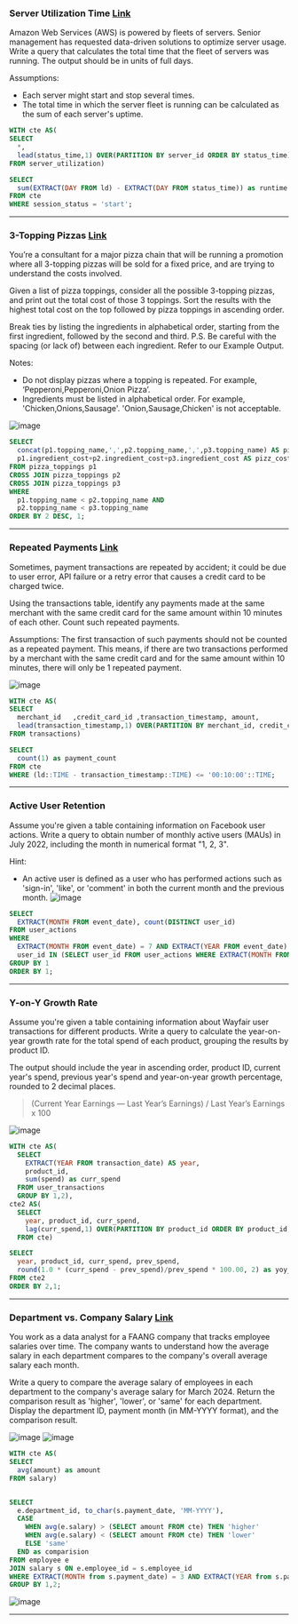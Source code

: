 ### Server Utilization Time [Link](https://datalemur.com/questions/total-utilization-time)

Amazon Web Services (AWS) is powered by fleets of servers. Senior management has requested data-driven solutions to optimize server usage. Write a query that calculates the total time that the fleet of servers was running. The output should be in units of full days.

Assumptions:
* Each server might start and stop several times.
* The total time in which the server fleet is running can be calculated as the sum of each server's uptime.

```sql
WITH cte AS(
SELECT 
  *,
  lead(status_time,1) OVER(PARTITION BY server_id ORDER BY status_time) as ld
FROM server_utilization)

SELECT
  sum(EXTRACT(DAY FROM ld) - EXTRACT(DAY FROM status_time)) as runtime
FROM cte 
WHERE session_status = 'start';
```

---

### 3-Topping Pizzas [Link](https://datalemur.com/questions/pizzas-topping-cost)
You’re a consultant for a major pizza chain that will be running a promotion where all 3-topping pizzas will be sold for a fixed price, and are trying to understand the costs involved.

Given a list of pizza toppings, consider all the possible 3-topping pizzas, and print out the total cost of those 3 toppings. Sort the results with the highest total cost on the top followed by pizza toppings in ascending order.

Break ties by listing the ingredients in alphabetical order, starting from the first ingredient, followed by the second and third. P.S. Be careful with the spacing (or lack of) between each ingredient. Refer to our Example Output.

Notes:
* Do not display pizzas where a topping is repeated. For example, ‘Pepperoni,Pepperoni,Onion Pizza’.
* Ingredients must be listed in alphabetical order. For example, 'Chicken,Onions,Sausage'. 'Onion,Sausage,Chicken' is not acceptable.

![image](https://github.com/user-attachments/assets/d8457f74-34a5-4cd0-a4a0-586f2247965a)

```sql
SELECT 
  concat(p1.topping_name,',',p2.topping_name,',',p3.topping_name) AS pizz_name,
  p1.ingredient_cost+p2.ingredient_cost+p3.ingredient_cost AS pizz_cost
FROM pizza_toppings p1
CROSS JOIN pizza_toppings p2
CROSS JOIN pizza_toppings p3
WHERE 
  p1.topping_name < p2.topping_name AND 
  p2.topping_name < p3.topping_name
ORDER BY 2 DESC, 1;
```

---

### Repeated Payments [Link](https://datalemur.com/questions/repeated-payments)
Sometimes, payment transactions are repeated by accident; it could be due to user error, API failure or a retry error that causes a credit card to be charged twice.

Using the transactions table, identify any payments made at the same merchant with the same credit card for the same amount within 10 minutes of each other. Count such repeated payments.

Assumptions:
The first transaction of such payments should not be counted as a repeated payment. This means, if there are two transactions performed by a merchant with the same credit card and for the same amount within 10 minutes, there will only be 1 repeated payment.

![image](https://github.com/user-attachments/assets/55cc58fc-0899-424c-81a9-c956cb3bf805)
```sql
WITH cte AS(
SELECT 
  merchant_id	,credit_card_id	,transaction_timestamp,	amount,
  lead(transaction_timestamp,1) OVER(PARTITION BY merchant_id, credit_card_id, amount ORDER BY transaction_timestamp) as ld 
FROM transactions)

SELECT 
  count(1) as payment_count 
FROM cte
WHERE (ld::TIME - transaction_timestamp::TIME) <= '00:10:00'::TIME;
```

---

### Active User Retention
Assume you're given a table containing information on Facebook user actions. Write a query to obtain number of monthly active users (MAUs) in July 2022, including the month in numerical format "1, 2, 3".

Hint:
* An active user is defined as a user who has performed actions such as 'sign-in', 'like', or 'comment' in both the current month and the previous month.
![image](https://github.com/user-attachments/assets/bf49c1ee-d7da-4e34-b748-c126423a0963)
```sql
SELECT
  EXTRACT(MONTH FROM event_date), count(DISTINCT user_id)
FROM user_actions 
WHERE 
  EXTRACT(MONTH FROM event_date) = 7 AND EXTRACT(YEAR FROM event_date) = 2022 AND
  user_id IN (SELECT user_id FROM user_actions WHERE EXTRACT(MONTH FROM event_date) = 6)
GROUP BY 1
ORDER BY 1;
```

---

### Y-on-Y Growth Rate
Assume you're given a table containing information about Wayfair user transactions for different products. Write a query to calculate the year-on-year growth rate for the total spend of each product, grouping the results by product ID.

The output should include the year in ascending order, product ID, current year's spend, previous year's spend and year-on-year growth percentage, rounded to 2 decimal places.

> (Current Year Earnings — Last Year’s Earnings) / Last Year’s Earnings x 100

![image](https://github.com/user-attachments/assets/71a46443-5b6c-4a4a-b4c8-187e1fdb8ce7)
```sql
WITH cte AS(
  SELECT 
    EXTRACT(YEAR FROM transaction_date) AS year,
    product_id,
    sum(spend) as curr_spend
  FROM user_transactions
  GROUP BY 1,2),
cte2 AS(
  SELECT 
    year, product_id, curr_spend,
    lag(curr_spend,1) OVER(PARTITION BY product_id ORDER BY product_id, year) as prev_spend
  FROM cte)

SELECT
  year, product_id, curr_spend, prev_spend,
  round(1.0 * (curr_spend - prev_spend)/prev_spend * 100.00, 2) as yoy_rate
FROM cte2
ORDER BY 2,1;
```

---

### Department vs. Company Salary [Link](https://datalemur.com/questions/sql-department-company-salary-comparison)
You work as a data analyst for a FAANG company that tracks employee salaries over time. The company wants to understand how the average salary in each department compares to the company's overall average salary each month.

Write a query to compare the average salary of employees in each department to the company's average salary for March 2024. Return the comparison result as 'higher', 'lower', or 'same' for each department. Display the department ID, payment month (in MM-YYYY format), and the comparison result.

![image](https://github.com/user-attachments/assets/4193de86-482b-451a-a6c9-eacabc898cb6)
![image](https://github.com/user-attachments/assets/9d29f71d-4737-4594-9fe5-6feff08ff2d1)
```sql
WITH cte AS(
SELECT
  avg(amount) as amount
FROM salary)


SELECT
  e.department_id, to_char(s.payment_date, 'MM-YYYY'),
  CASE
    WHEN avg(e.salary) > (SELECT amount FROM cte) THEN 'higher'
    WHEN avg(e.salary) < (SELECT amount FROM cte) THEN 'lower'
    ELSE 'same'
  END as comparision
FROM employee e 
JOIN salary s ON e.employee_id = s.employee_id
WHERE EXTRACT(MONTH from s.payment_date) = 3 AND EXTRACT(YEAR from s.payment_date) = 2024
GROUP BY 1,2;
```
![image](https://github.com/user-attachments/assets/0939c8a3-b649-4f3e-b1ff-68e15dfeba06)


---

